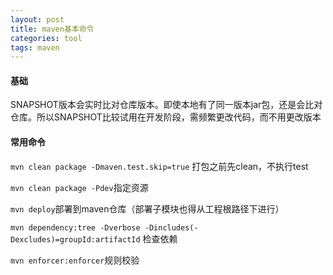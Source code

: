 ```yaml
---
layout: post
title: maven基本命令
categories: tool
tags: maven
---
```


#### 基础
SNAPSHOT版本会实时比对仓库版本。即使本地有了同一版本jar包，还是会比对仓库。所以SNAPSHOT比较试用在开发阶段，需频繁更改代码，而不用更改版本

#### 常用命令

`mvn clean package -Dmaven.test.skip=true` 打包之前先clean，不执行test

`mvn clean package -Pdev`指定资源

`mvn deploy`部署到maven仓库（部署子模块也得从工程根路径下进行）

`mvn dependency:tree -Dverbose -Dincludes(-Dexcludes)=groupId:artifactId` 检查依赖

`mvn enforcer:enforcer`规则校验
